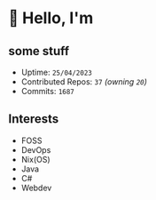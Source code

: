 # 👋 Hello, I'm 

## some stuff

- Uptime: `25/04/2023`
- Contributed Repos: `37` *(owning `20`)*
- Commits: `1687`

## Interests

- FOSS
- DevOps
- Nix(OS)
- Java
- C#
- Webdev
